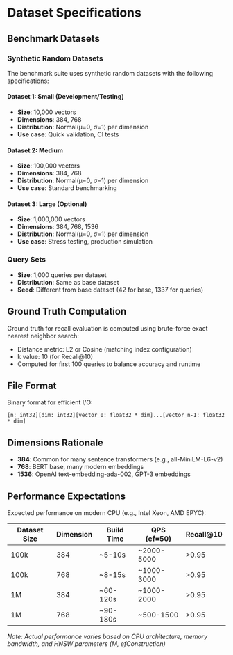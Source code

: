 # Dataset Specifications

## Benchmark Datasets

### Synthetic Random Datasets

The benchmark suite uses synthetic random datasets with the following specifications:

#### Dataset 1: Small (Development/Testing)
- **Size**: 10,000 vectors
- **Dimensions**: 384, 768
- **Distribution**: Normal(μ=0, σ=1) per dimension
- **Use case**: Quick validation, CI tests

#### Dataset 2: Medium
- **Size**: 100,000 vectors
- **Dimensions**: 384, 768
- **Distribution**: Normal(μ=0, σ=1) per dimension
- **Use case**: Standard benchmarking

#### Dataset 3: Large (Optional)
- **Size**: 1,000,000 vectors
- **Dimensions**: 384, 768, 1536
- **Distribution**: Normal(μ=0, σ=1) per dimension
- **Use case**: Stress testing, production simulation

### Query Sets

- **Size**: 1,000 queries per dataset
- **Distribution**: Same as base dataset
- **Seed**: Different from base dataset (42 for base, 1337 for queries)

## Ground Truth Computation

Ground truth for recall evaluation is computed using brute-force exact nearest neighbor search:
- Distance metric: L2 or Cosine (matching index configuration)
- k value: 10 (for Recall@10)
- Computed for first 100 queries to balance accuracy and runtime

## File Format

Binary format for efficient I/O:
```
[n: int32][dim: int32][vector_0: float32 * dim]...[vector_n-1: float32 * dim]
```

## Dimensions Rationale

- **384**: Common for many sentence transformers (e.g., all-MiniLM-L6-v2)
- **768**: BERT base, many modern embeddings
- **1536**: OpenAI text-embedding-ada-002, GPT-3 embeddings

## Performance Expectations

Expected performance on modern CPU (e.g., Intel Xeon, AMD EPYC):

| Dataset Size | Dimension | Build Time | QPS (ef=50) | Recall@10 |
|-------------|-----------|------------|-------------|-----------|
| 100k        | 384       | ~5-10s     | ~2000-5000  | >0.95     |
| 100k        | 768       | ~8-15s     | ~1000-3000  | >0.95     |
| 1M          | 384       | ~60-120s   | ~1000-2000  | >0.95     |
| 1M          | 768       | ~90-180s   | ~500-1500   | >0.95     |

*Note: Actual performance varies based on CPU architecture, memory bandwidth, and HNSW parameters (M, efConstruction)*
